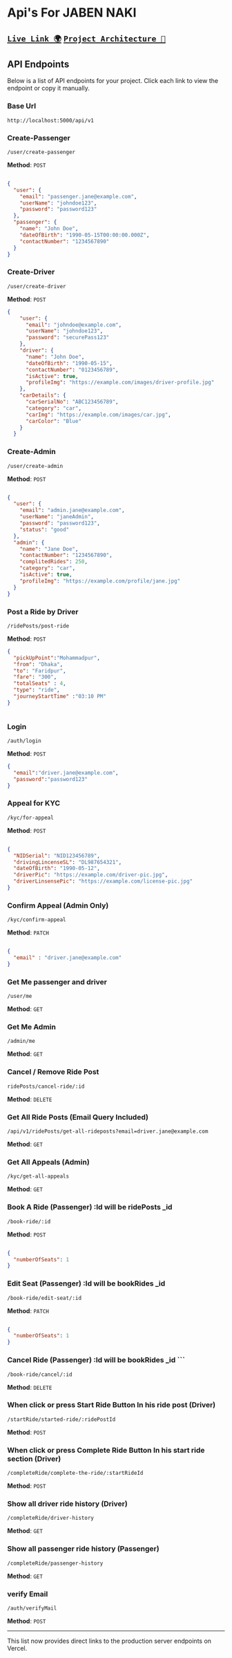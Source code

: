 

# Api's For JABEN NAKI 

## [`Live Link 🌍`](https://jaben-naki-server.vercel.app/) [`Project Architecture 📍`](https://www.figma.com/board/Legdx54d7O2mI4pHxWFZKA/Jaben-naki-thesis-Project?t=0Yau3f8ZJy6ig6Ej-0) 


## API Endpoints

Below is a list of API endpoints for your project. Click each link to view the endpoint or copy it manually.

### Base Url 

```
http://localhost:5000/api/v1
```

### Create-Passenger
```
/user/create-passenger
```
**Method**: `POST`

```json 

{
  "user": {
    "email": "passenger.jane@example.com",
    "userName": "johndoe123",
    "password": "password123"
  },
  "passenger": {
    "name": "John Doe",
    "dateOfBirth": "1990-05-15T00:00:00.000Z",
    "contactNumber": "1234567890"
  }
}

```


### Create-Driver

```
/user/create-driver
```
**Method**: `POST`
```json 
{
    "user": {
      "email": "johndoe@example.com",
      "userName": "johndoe123",
      "password": "securePass123"
    },
    "driver": {
      "name": "John Doe",
      "dateOfBirth": "1990-05-15",
      "contactNumber": "0123456789",
      "isActive": true,
      "profileImg": "https://example.com/images/driver-profile.jpg"
    },
    "carDetails": {
      "carSerialNo": "ABC123456789",
      "category": "car",
      "carImg": "https://example.com/images/car.jpg",
      "carColor": "Blue"
    }
  }

```



### Create-Admin
```
/user/create-admin
```

**Method**: `POST`

```json 

{
  "user": {
    "email": "admin.jane@example.com",
    "userName": "janeAdmin",
    "password": "password123",
    "status": "good"
  },
  "admin": {
    "name": "Jane Doe",
    "contactNumber": "1234567890",
    "complitedRides": 250,
    "category": "car",
    "isActive": true,
    "profileImg": "https://example.com/profile/jane.jpg"
  }
}

```


### Post a Ride by Driver
```
/ridePosts/post-ride
```
**Method**: `POST`


```json
{
  "pickUpPoint":"Mohammadpur",
  "from": "Dhaka",
  "to": "Faridpur",
  "fare": "300",
  "totalSeats" : 4,
  "type": "ride",
  "journeyStartTime" :"03:10 PM"
}



```

### Login
```
/auth/login
```
**Method**: `POST`

```json
{
  "email":"driver.jane@example.com",
  "password":"password123"
}

```


### Appeal for KYC
```
/kyc/for-appeal
```
**Method**: `POST`

```json 

{
  "NIDSerial": "NID123456789",
  "drivingLincenseSL": "DL987654321",
  "dateOfBirth": "1990-05-12",
  "driverPic": "https://example.com/driver-pic.jpg",
  "driverLinsensePic": "https://example.com/license-pic.jpg"
}

```


### Confirm Appeal (Admin Only)
```
/kyc/confirm-appeal
```
**Method**: `PATCH`

```json 

{
  "email" : "driver.jane@example.com"
}

```

### Get Me passenger and driver
```
/user/me
```
**Method**: `GET`

### Get Me Admin
```
/admin/me
```
**Method**: `GET`

### Cancel / Remove Ride Post
```
ridePosts/cancel-ride/:id
```
**Method**: `DELETE`

### Get All Ride Posts (Email Query Included)
```
/api/v1/ridePosts/get-all-rideposts?email=driver.jane@example.com
```  
**Method**: `GET`

### Get All Appeals (Admin)
```
/kyc/get-all-appeals
```
**Method**: `GET`

### Book A Ride (Passenger) :Id will be ridePosts _id
```
/book-ride/:id
```
**Method**: `POST`

```json 

{
  "numberOfSeats": 1
}

```

### Edit Seat (Passenger) :Id will be bookRides  _id
```
/book-ride/edit-seat/:id
``` 
**Method**: `PATCH`

```json 

{
  "numberOfSeats": 1
}

```

### Cancel Ride (Passenger) :Id will be bookRides  _id  ```
```
/book-ride/cancel/:id
``` 
**Method**: `DELETE`

### When click or press Start Ride Button In his ride post (Driver)
```
/startRide/started-ride/:ridePostId
```
**Method**: `POST`

### When click or press Complete Ride Button In his start ride section (Driver) 
```
/completeRide/complete-the-ride/:startRideId
```
**Method**: `POST`

### Show all driver ride history (Driver) 
```
/completeRide/driver-history
```
**Method**: `GET`

### Show all passenger ride history (Passenger) 
```
/completeRide/passenger-history
```
**Method**: `GET`

### verify Email 
```
/auth/verifyMail
```
**Method**: `POST`

---

This list now provides direct links to the production server endpoints on Vercel.
